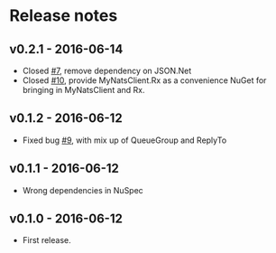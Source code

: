 # Release notes

## v0.2.1 - 2016-06-14
- Closed [#7](https://github.com/danielwertheim/mynatsclient/issues/9), remove dependency on JSON.Net
- Closed [#10](https://github.com/danielwertheim/mynatsclient/issues/9), provide MyNatsClient.Rx as a convenience NuGet for bringing in MyNatsClient and Rx.

## v0.1.2 - 2016-06-12
- Fixed bug [#9](https://github.com/danielwertheim/mynatsclient/issues/9), with mix up of QueueGroup and ReplyTo

## v0.1.1 - 2016-06-12
- Wrong dependencies in NuSpec

## v0.1.0 - 2016-06-12
- First release.